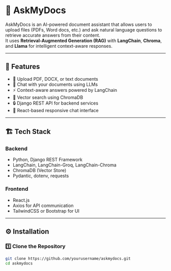 # 🧠 AskMyDocs

AskMyDocs is an AI-powered document assistant that allows users to upload files (PDFs, Word docs, etc.) and ask natural language questions to retrieve accurate answers from their content.  
It uses **Retrieval-Augmented Generation (RAG)** with **LangChain**, **Chroma**, and **Llama** for intelligent context-aware responses.

---

## 🚀 Features

- 📄 Upload PDF, DOCX, or text documents  
- 🤖 Chat with your documents using LLMs  
- ⚡ Context-aware answers powered by LangChain  
- 🧩 Vector search using ChromaDB  
- 🔒 Django REST API for backend services  
- 💬 React-based responsive chat interface  

---

## 🏗️ Tech Stack

### **Backend**
- Python, Django REST Framework  
- LangChain, LangChain-Groq, LangChain-Chroma  
- ChromaDB (Vector Store)  
- Pydantic, dotenv, requests

### **Frontend**
- React.js  
- Axios for API communication  
- TailwindCSS or Bootstrap for UI

---

## ⚙️ Installation

### 1️⃣ Clone the Repository
```bash
git clone https://github.com/yourusername/askmydocs.git
cd askmydocs
